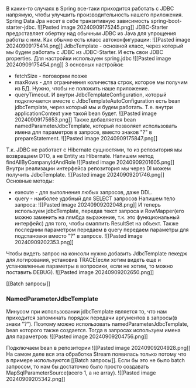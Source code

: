 В каких-то случаях в Spring все-таки приходится работать с JDBC напрямую, чтобы улучшить производительность нашего приложения.
Spring Data Jpa несет в себе транзитивную зависимость spring-boot-starter-jdbc.
![[Pasted image 20240909175245.png]]
JDBC-Starter предоставляет обертку над обычным JDBC из Java для упрощения работы с ним.
Как обычно есть класс автоконфигурации:
![[Pasted image 20240909175414.png]]
JdbcTemplate - основной класс, через который мы будем работать с JDBC из JDBC-Starter.
И есть свои JDBC properties. Для настройки используем spring.jdbc 
![[Pasted image 20240909175454.png]]
3 основных настройки:
- fetchSize - поговорим позже
- maxRows - для ограничения количества строк, которое мы получим из БД. Нужно, чтобы не положить наше приложение.
- queryTimeout.
И внутри JdbcTemplateConfiguration, который подключается вместе с JdbcTemplateAutoConfiguration есть bean jdbcTemplate, через который мы и будем работать. Т.е. внутри applicationContext уже такой bean будет.
![[Pasted image 20240909175653.png]]
Также добавляется bean namedParameterJdbcTemplate, который позволяет использовать имена для параметров в запросе, вместо знаков "?" в prepareStatement.
![[Pasted image 20240909175847.png]]

Т.к. JDBC не работает с Hibernate сущностями, то из репозитория мы возвращаем DTO, а не Entity из Hibernate. Напишем метод findAllByCompanyIdAndRole
![[Pasted image 20240909201605.png]]
Внутри реализации интерфейса репозитория мы через DI можем получить JdbcTemplate.
![[Pasted image 20240909201746.png]]
Основные методы:
- execute - для выполнения любых запросов, даже DDL.
- query - наиболее удобный для SELECT запросов
Напишем тело запроса:
![[Pasted image 20240909202048.png]]
И теперь используем jdbcTemplate, передав текст запроса и RowMapper(его можно заменить на лямбда выражение, т.к. это функциональный интерфейс) для того, чтобы смаппить ResultSet на объект. Также последним параметром передаем в query передаем параметры для подстановки вместо "?" в запросе.
![[Pasted image 20240909202353.png]]

Чтобы видеть запрос на консоли нужно добавить JdbcTemplate пекедж для логирования, установив TRACE(если хотим видеть еще и установленные параметры в вопросики, если не хотим, то можно поставить DEBUG).
![[Pasted image 20240909202650.png]]

[[Batch запросы]]

### NamedParameterJdbcTemplate
Минусом при использовании jdbcTemplate является то, что нам приходится запоминать порядок передачи аргументов в запросы(в знаки "?").
Поэтому можно использовать namedParameterJdbcTemplate, bean которого также создается. Тогда в запросах используем имена для параметров: ![[Pasted image 20240909204756.png]]

Подключаем bean в репозитории
![[Pasted image 20240909204928.png]]
На самом деле вся эта обработка Stream появилась только потому что в примере используются [[Batch запросы]]. Если бы это не было batch запросом, то нам бы достаточно было просто создавать MapSqlParameterSource(всего 1, а не array).
![[Pasted image 20240909205342.png]]

